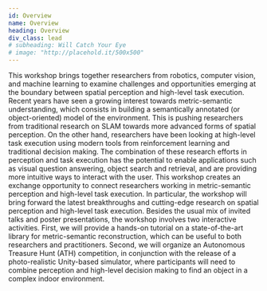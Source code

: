 ```yaml
---
id: Overview
name: Overview
heading: Overview
div_class: lead
# subheading: Will Catch Your Eye
# image: "http://placehold.it/500x500"
---
```


This workshop brings together researchers from robotics, computer vision, and machine learning to examine challenges and opportunities emerging at the boundary between spatial perception and high-level task execution. Recent years have seen a growing interest towards metric-semantic understanding, which consists in building a semantically annotated (or object-oriented) model of the environment. This is pushing researchers from traditional research on SLAM towards more advanced forms of spatial perception. On the other hand, researchers have been looking at high-level task execution using modern tools from reinforcement learning and traditional decision making. The combination of these research efforts in perception and task execution has the potential to enable applications such as visual question answering, object search and retrieval, and are providing more intuitive ways to interact with the user. This workshop creates an exchange opportunity to connect researchers working in metric-semantic perception and high-level task execution. In particular, the workshop will bring forward the latest breakthroughs and cutting-edge research on spatial perception and high-level task execution. Besides the usual mix of invited talks and poster presentations, the workshop involves two interactive activities. First, we will provide a hands-on tutorial on a state-of-the-art library for metric-semantic reconstruction, which can be useful to both researchers and practitioners. Second, we will organize an Autonomous Treasure Hunt (ATH) competition, in conjunction with the release of a photo-realistic Unity-based simulator, where participants will need to combine perception and high-level decision making to find an object in a complex indoor environment.

